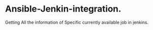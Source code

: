 # Ansible-Jenkin-integration.
Getting All the information of Specific  currently available job in jenkins.
